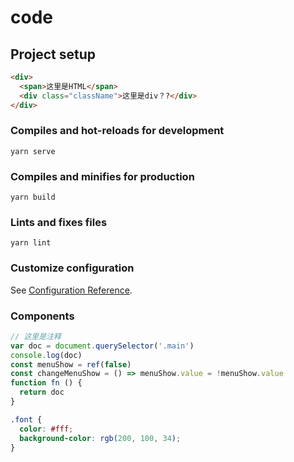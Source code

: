# code

## Project setup
```html
<div>
  <span>这里是HTML</span>
  <div class="className">这里是div？?</div>
</div>
```

### Compiles and hot-reloads for development
```shell
yarn serve
```

### Compiles and minifies for production
```shell
yarn build
```

### Lints and fixes files
```shell
yarn lint
```

### Customize configuration
See [Configuration Reference](https://cli.vuejs.org/config/).

### Components
```javascript
// 这里是注释
var doc = document.querySelector('.main')
console.log(doc)
const menuShow = ref(false)
const changeMenuShow = () => menuShow.value = !menuShow.value
function fn () {
  return doc
}
```

```css
.font {
  color: #fff;
  background-color: rgb(200, 100, 34);
}

```
